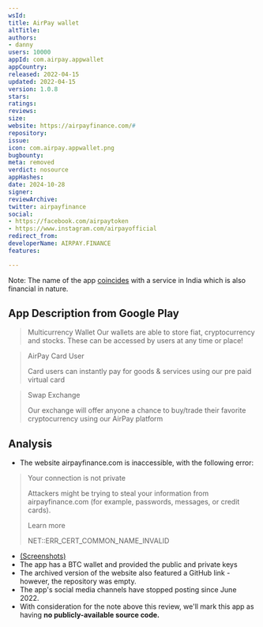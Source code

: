 ```yaml
---
wsId: 
title: AirPay wallet
altTitle: 
authors:
- danny
users: 10000
appId: com.airpay.appwallet
appCountry: 
released: 2022-04-15
updated: 2022-04-15
version: 1.0.8
stars: 
ratings: 
reviews: 
size: 
website: https://airpayfinance.com/#
repository: 
issue: 
icon: com.airpay.appwallet.png
bugbounty: 
meta: removed
verdict: nosource
appHashes: 
date: 2024-10-28
signer: 
reviewArchive: 
twitter: airpayfinance
social:
- https://facebook.com/airpaytoken
- https://www.instagram.com/airpayofficial
redirect_from: 
developerName: AIRPAY.FINANCE
features: 

---
```


Note: The name of the app [coincides](https://www.airpay.co.in/fraud-alert-policy) with a service in India which is also financial in nature. 

## App Description from Google Play 

> Multicurrency Wallet
Our wallets are able to store fiat, cryptocurrency and stocks. These can be accessed by users at any time or place!

> AirPay Card User
>
> Card users can instantly pay for goods & services using our pre paid virtual card

> Swap Exchange
>
> Our exchange will offer anyone a chance to buy/trade their favorite cryptocurrency using our AirPay platform

## Analysis 

- The website airpayfinance.com is inaccessible, with the following error: 

> Your connection is not private
>
> Attackers might be trying to steal your information from airpayfinance.com (for example, passwords, messages, or credit cards).
>
> Learn more
>
> NET::ERR_CERT_COMMON_NAME_INVALID

- [(Screenshots)](https://twitter.com/BitcoinWalletz/status/1656228882964705280)
- The app has a BTC wallet and provided the public and private keys 
- The archived version of the website also featured a GitHub link - however, the repository was empty. 
- The app's social media channels have stopped posting since June 2022.
- With consideration for the note above this review, we'll mark this app as having **no publicly-available source code.**

